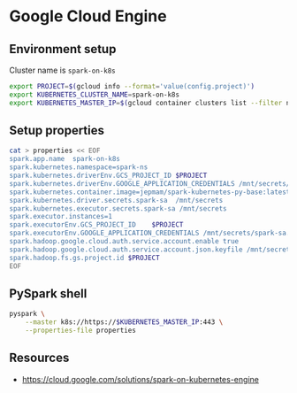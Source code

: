 # Google Cloud Engine

## Environment setup

Cluster name is `spark-on-k8s`

```sh
export PROJECT=$(gcloud info --format='value(config.project)')
export KUBERNETES_CLUSTER_NAME=spark-on-k8s
export KUBERNETES_MASTER_IP=$(gcloud container clusters list --filter name=$KUBERNETES_CLUSTER_NAME --format='value(MASTER_IP)')
```
## Setup properties

```sh
cat > properties << EOF
spark.app.name  spark-on-k8s
spark.kubernetes.namespace=spark-ns
spark.kubernetes.driverEnv.GCS_PROJECT_ID $PROJECT
spark.kubernetes.driverEnv.GOOGLE_APPLICATION_CREDENTIALS /mnt/secrets/spark-sa.json
spark.kubernetes.container.image=jepmam/spark-kubernetes-py-base:latest
spark.kubernetes.driver.secrets.spark-sa  /mnt/secrets
spark.kubernetes.executor.secrets.spark-sa /mnt/secrets
spark.executor.instances=1
spark.executorEnv.GCS_PROJECT_ID    $PROJECT
spark.executorEnv.GOOGLE_APPLICATION_CREDENTIALS /mnt/secrets/spark-sa.json
spark.hadoop.google.cloud.auth.service.account.enable true
spark.hadoop.google.cloud.auth.service.account.json.keyfile /mnt/secrets/spark-sa.json
spark.hadoop.fs.gs.project.id $PROJECT
EOF
```

## PySpark shell

```sh
pyspark \
    --master k8s://https://$KUBERNETES_MASTER_IP:443 \
    --properties-file properties
```

## Resources

* https://cloud.google.com/solutions/spark-on-kubernetes-engine
